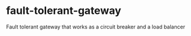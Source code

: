 # fault-tolerant-gateway
Fault tolerant gateway that works as a circuit breaker and a load balancer
